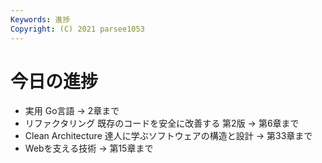 ```yaml
---
Keywords: 進捗
Copyright: (C) 2021 parsee1053
---
```


# 今日の進捗
* 実用 Go言語 → 2章まで
* リファクタリング 既存のコードを安全に改善する 第2版 → 第6章まで
* Clean Architecture 達人に学ぶソフトウェアの構造と設計 → 第33章まで
* Webを支える技術 → 第15章まで
